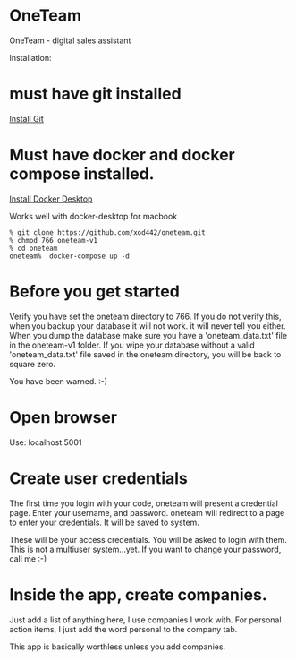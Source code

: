 # OneTeam
OneTeam - digital sales assistant


Installation:

# must have git installed

[Install Git](https://github.com/git-guides/install-git)


# Must have docker and docker compose installed.
[Install Docker Desktop](https://www.docker.com/products/docker-desktop)

Works well with docker-desktop for macbook

```
% git clone https://github.com/xod442/oneteam.git
% chmod 766 oneteam-v1
% cd oneteam
oneteam%  docker-compose up -d
```

# Before you get started
Verify you have set the oneteam directory to 766. If you do not verify this, when you backup your database it will not work.
it will never tell you either. When you dump the database make sure you have a 'oneteam_data.txt' file in the oneteam-v1 folder.
If you wipe your database without a valid 'oneteam_data.txt' file saved in the oneteam directory, you will be back to square zero.

You have been warned. :-)


# Open browser
Use: localhost:5001


# Create user credentials
The first time you login with your code, oneteam will present a credential page.
Enter your username, and password. oneteam will redirect to a page to enter your credentials. It will be saved to system.

These will be your access credentials. You will be asked to login with them.
This is not a multiuser system...yet.
If you want to change your password, call me :-)

# Inside the app, create companies.
Just add a list of anything here, I use companies I work with.
For personal action items, I just add the word personal to the company tab.

This app is basically worthless unless you add companies.
